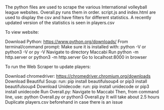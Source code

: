 The python files are used to scrape the various International volleyball league websites. Overall.py runs them in order. script.js and index.html are used to display the csv and have filters for different statistics. A recently updated version of the statistics is seen in players.csv

To view website:

Download Python: https://www.python.org/downloads/
From terminal/command prompt:
Make sure it is installed with: python -V or python3 -V or py -V
Navigate to directory Maccabi
Run python -m http.server or python3 -m http.server
Go to localhost:8000 in browser

To run the Web Scraper to update players:

Download chromedriver: https://chromedriver.chromium.org/downloads
Download Beautiful Soup: run: pip install beautifulsoup4 or pip3 install beautifulsoup4
Download Unidecode: run: pip install unidecode or pip3 install unidecode
Run Overall.py: Navigate to Maccabi
Then, from command line, use: python Overall.py or python3 Overall.py
It will take about 2.5 hours
Duplicate players.csv beforehand in case there is an issue

